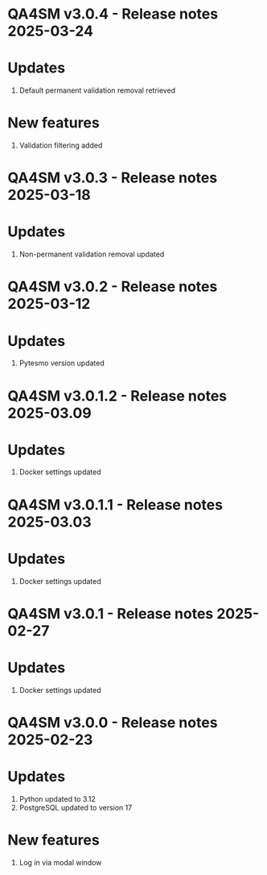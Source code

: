 QA4SM v3.0.4 - Release notes 2025-03-24
=======================================================
# Updates
1. Default permanent validation removal retrieved

# New features
1. Validation filtering added

QA4SM v3.0.3 - Release notes 2025-03-18
=======================================================
# Updates
1. Non-permanent validation removal updated

QA4SM v3.0.2 - Release notes 2025-03-12
=======================================================
# Updates
1. Pytesmo version updated

QA4SM v3.0.1.2 - Release notes 2025-03.09
=======================================================
# Updates
1. Docker settings updated

QA4SM v3.0.1.1 - Release notes 2025-03.03
=======================================================
# Updates
1. Docker settings updated

QA4SM v3.0.1 - Release notes 2025-02-27
=======================================================
# Updates
1. Docker settings updated

QA4SM v3.0.0 - Release notes 2025-02-23
=======================================================

# Updates
1. Python updated to 3.12
2. PostgreSQL updated to version 17

# New features
1. Log in via modal window


